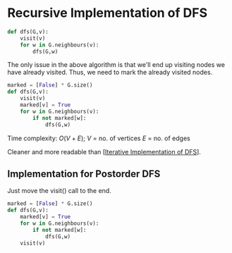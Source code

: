 # Recursive Implementation of DFS

```python
def dfs(G,v):
    visit(v)
    for w in G.neighbours(v):
        dfs(G,w)
```

The only issue in the above algorithm is that we'll end up visiting nodes we have already visited. Thus, we need to mark the already visited nodes.

```python
marked = [False] * G.size()
def dfs(G,v):
    visit(v)
    marked[v] = True
    for w in G.neighbours(v):
        if not marked[w]:
            dfs(G,w)
```

Time complexity: $O(V+E)$;
$V$ = no. of vertices
$E$ = no. of edges

Cleaner and more readable than [[Iterative Implementation of DFS]].

## Implementation for Postorder DFS

Just move the visit() call to the end.

```python
marked = [False] * G.size()
def dfs(G,v):
    marked[v] = True
    for w in G.neighbours(v):
        if not marked[w]:
            dfs(G,w)
    visit(v)
```

[//begin]: # "Autogenerated link references for markdown compatibility"
[Iterative Implementation of DFS]: <Iterative Implementation of DFS> "Iterative Implementation of DFS"
[//end]: # "Autogenerated link references"